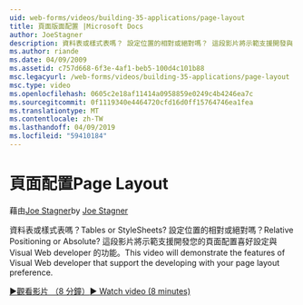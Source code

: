 ```yaml
---
uid: web-forms/videos/building-35-applications/page-layout
title: 頁面版面配置 |Microsoft Docs
author: JoeStagner
description: 資料表或樣式表嗎？ 設定位置的相對或絕對嗎？ 這段影片將示範支援開發與 yo 的 Visual Web developer 的功能...
ms.author: riande
ms.date: 04/09/2009
ms.assetid: c757d668-6f3e-4af1-beb5-100d4c101b88
msc.legacyurl: /web-forms/videos/building-35-applications/page-layout
msc.type: video
ms.openlocfilehash: 0605c2e18af11414a0958859e0249c4b4246ea7c
ms.sourcegitcommit: 0f1119340e4464720cfd16d0ff15764746ea1fea
ms.translationtype: MT
ms.contentlocale: zh-TW
ms.lasthandoff: 04/09/2019
ms.locfileid: "59410184"
---
```

# <a name="page-layout"></a><span data-ttu-id="7c206-105">頁面配置</span><span class="sxs-lookup"><span data-stu-id="7c206-105">Page Layout</span></span>

<span data-ttu-id="7c206-106">藉由[Joe Stagner](https://github.com/JoeStagner)</span><span class="sxs-lookup"><span data-stu-id="7c206-106">by [Joe Stagner](https://github.com/JoeStagner)</span></span>

<span data-ttu-id="7c206-107">資料表或樣式表嗎？</span><span class="sxs-lookup"><span data-stu-id="7c206-107">Tables or StyleSheets?</span></span> <span data-ttu-id="7c206-108">設定位置的相對或絕對嗎？</span><span class="sxs-lookup"><span data-stu-id="7c206-108">Relative Positioning or Absolute?</span></span> <span data-ttu-id="7c206-109">這段影片將示範支援開發您的頁面配置喜好設定與 Visual Web developer 的功能。</span><span class="sxs-lookup"><span data-stu-id="7c206-109">This video will demonstrate the features of Visual Web developer that support the developing with your page layout preference.</span></span>

[<span data-ttu-id="7c206-110">&#9654;觀看影片 （8 分鐘）</span><span class="sxs-lookup"><span data-stu-id="7c206-110">&#9654; Watch video (8 minutes)</span></span>](https://channel9.msdn.com/Blogs/ASP-NET-Site-Videos/page-layout)
